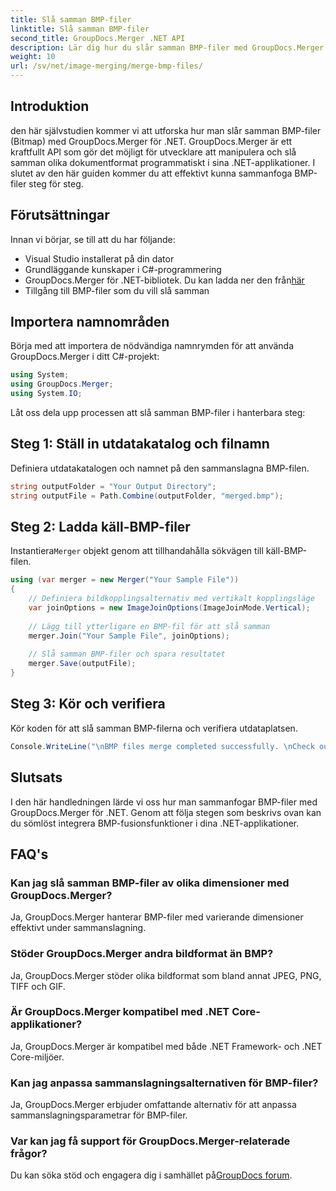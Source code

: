 ```yaml
---
title: Slå samman BMP-filer
linktitle: Slå samman BMP-filer
second_title: GroupDocs.Merger .NET API
description: Lär dig hur du slår samman BMP-filer med GroupDocs.Merger för .NET med denna omfattande handledning. Utveckla dina .NET-applikationer effektivt.
weight: 10
url: /sv/net/image-merging/merge-bmp-files/
---
```

## Introduktion
den här självstudien kommer vi att utforska hur man slår samman BMP-filer (Bitmap) med GroupDocs.Merger för .NET. GroupDocs.Merger är ett kraftfullt API som gör det möjligt för utvecklare att manipulera och slå samman olika dokumentformat programmatiskt i sina .NET-applikationer. I slutet av den här guiden kommer du att effektivt kunna sammanfoga BMP-filer steg för steg.
## Förutsättningar
Innan vi börjar, se till att du har följande:
- Visual Studio installerat på din dator
- Grundläggande kunskaper i C#-programmering
-  GroupDocs.Merger för .NET-bibliotek. Du kan ladda ner den från[här](https://releases.groupdocs.com/merger/net/)
- Tillgång till BMP-filer som du vill slå samman
## Importera namnområden
Börja med att importera de nödvändiga namnrymden för att använda GroupDocs.Merger i ditt C#-projekt:
```csharp
using System; 
using GroupDocs.Merger;
using System.IO;
```
Låt oss dela upp processen att slå samman BMP-filer i hanterbara steg:
## Steg 1: Ställ in utdatakatalog och filnamn
Definiera utdatakatalogen och namnet på den sammanslagna BMP-filen.
```csharp
string outputFolder = "Your Output Directory";
string outputFile = Path.Combine(outputFolder, "merged.bmp");
```
## Steg 2: Ladda käll-BMP-filer
 Instantiera`Merger` objekt genom att tillhandahålla sökvägen till käll-BMP-filen.
```csharp
using (var merger = new Merger("Your Sample File"))
{
    // Definiera bildkopplingsalternativ med vertikalt kopplingsläge
    var joinOptions = new ImageJoinOptions(ImageJoinMode.Vertical);
    
    // Lägg till ytterligare en BMP-fil för att slå samman
    merger.Join("Your Sample File", joinOptions);
    
    // Slå samman BMP-filer och spara resultatet
    merger.Save(outputFile);
}
```
## Steg 3: Kör och verifiera
Kör koden för att slå samman BMP-filerna och verifiera utdataplatsen.
```csharp
Console.WriteLine("\nBMP files merge completed successfully. \nCheck output in {0}", outputFolder);
```
## Slutsats
I den här handledningen lärde vi oss hur man sammanfogar BMP-filer med GroupDocs.Merger för .NET. Genom att följa stegen som beskrivs ovan kan du sömlöst integrera BMP-fusionsfunktioner i dina .NET-applikationer.

## FAQ's
### Kan jag slå samman BMP-filer av olika dimensioner med GroupDocs.Merger?
Ja, GroupDocs.Merger hanterar BMP-filer med varierande dimensioner effektivt under sammanslagning.
### Stöder GroupDocs.Merger andra bildformat än BMP?
Ja, GroupDocs.Merger stöder olika bildformat som bland annat JPEG, PNG, TIFF och GIF.
### Är GroupDocs.Merger kompatibel med .NET Core-applikationer?
Ja, GroupDocs.Merger är kompatibel med både .NET Framework- och .NET Core-miljöer.
### Kan jag anpassa sammanslagningsalternativen för BMP-filer?
Ja, GroupDocs.Merger erbjuder omfattande alternativ för att anpassa sammanslagningsparametrar för BMP-filer.
### Var kan jag få support för GroupDocs.Merger-relaterade frågor?
 Du kan söka stöd och engagera dig i samhället på[GroupDocs forum](https://forum.groupdocs.com/c/merger/32).